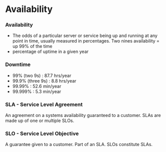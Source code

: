 # Availability

### Availability

- The odds of a particular server or service being up and running at any point in time, usually measured in percentages. Two nines availability = up 99% of the time
- percentage of uptime in a given year

### Downtime

- 99% (two 9s) : 87.7 hrs/year
- 99.9% (three 9s) : 8.8 hrs/year
- 99.99% : 52.6 min/year
- 99.999% : 5.3 min/year

### SLA - Service Level Agreement

An agreement on a systems availability guaranteed to a customer. SLAs are made up of one or multiple SLOs.

### SLO - Service Level Objective

A guarantee given to a customer. Part of an SLA. SLOs constitute SLAs.
